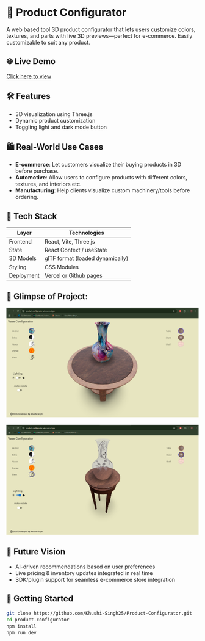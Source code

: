 # 🧪 Product Configurator

A web based tool 3D product configurator that lets users customize colors, textures, and parts with live 3D previews—perfect for e-commerce. Easily customizable to suit any product.

## 🌐 Live Demo
[Click here to view](https://product-configurator-wine.vercel.app/)

## 🛠️ Features
- 3D visualization using Three.js  
- Dynamic product customization  
- Toggling light and dark mode button 

## 🛍️ Real-World Use Cases
- **E-commerce**: Let customers visualize their buying products in 3D before purchase.  
- **Automotive**: Allow users to configure products with different colors, textures, and interiors etc.
- **Manufacturing**: Help clients visualize custom machinery/tools before ordering.  


## 🧪 Tech Stack

| Layer        | Technologies                |
|--------------|-----------------------------|
| Frontend     | React, Vite, Three.js       |
| State        | React Context / useState    |
| 3D Models    | glTF format (loaded dynamically) |
| Styling      | CSS Modules |
| Deployment   | Vercel or Github pages|

## 📸 Glimpse of Project:
![Pic-1](images/pic1.png)<br><br>
![Pic-2](images/pic2.png)

## 🔮 Future Vision
- AI-driven recommendations based on user preferences  
- Live pricing & inventory updates integrated in real time  
- SDK/plugin support for seamless e-commerce store integration  

## 🚀 Getting Started
```bash
git clone https://github.com/Khushi-Singh25/Product-Configurator.git
cd product-configurator
npm install
npm run dev
